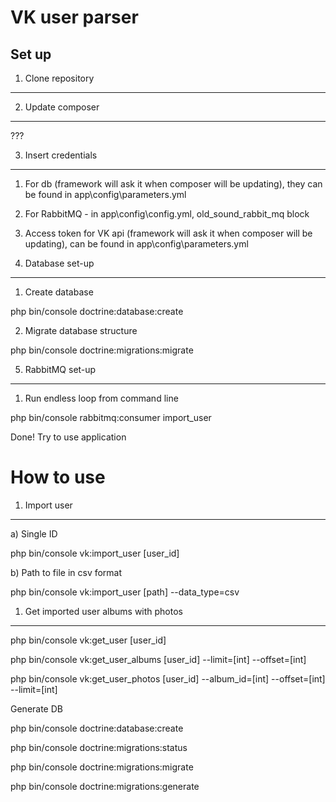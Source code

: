 VK user parser
========================

Set up
--------------

1. Clone repository
--------------

2. Update composer
--------------

???

3. Insert credentials
--------------

1. For db (framework will ask it when composer will be updating), they can be found in app\config\parameters.yml
2. For RabbitMQ - in app\config\config.yml, old_sound_rabbit_mq block
3. Access token for VK api (framework will ask it when composer will be updating), can be found in app\config\parameters.yml

4. Database set-up
--------------

1. Create database

php bin/console doctrine:database:create

2. Migrate database structure

php bin/console doctrine:migrations:migrate

5. RabbitMQ set-up
--------------

1. Run endless loop from command line

php bin/console rabbitmq:consumer import_user

Done! Try to use application

How to use
========================

1. Import user
--------------

a) Single ID

php bin/console vk:import_user [user_id]

b) Path to file in csv format

php bin/console vk:import_user [path] --data_type=csv

1. Get imported user albums with photos
--------------


php bin/console vk:get_user [user_id]

php bin/console vk:get_user_albums [user_id] --limit=[int] --offset=[int]

php bin/console vk:get_user_photos [user_id] --album_id=[int] --offset=[int] --limit=[int]


Generate DB

php bin/console doctrine:database:create

php bin/console doctrine:migrations:status

php bin/console doctrine:migrations:migrate

php bin/console doctrine:migrations:generate


